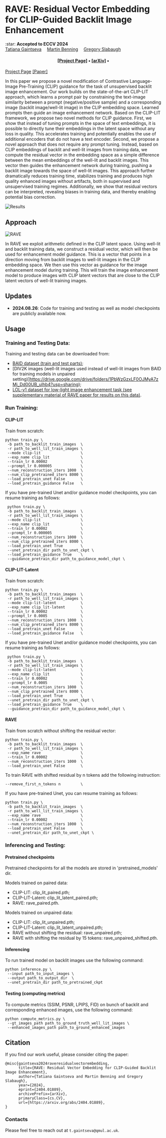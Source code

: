 # RAVE: Residual Vector Embedding for CLIP-Guided Backlit Image Enhancement

<div>
    :star: <strong>Accepted to ECCV 2024</strong>
</div>

<div>
    <a href='https://atmyre.github.io' target='_blank'>Tatiana Gaintseva</a>&emsp;
    <a href='https://profiles.ucl.ac.uk/95169-martin-benning' target='_blank'>Martin Benning</a>&emsp;
    <a href='https://www.qmul.ac.uk/eecs/people/profiles/slabaughgreg.html' target='_blank'>Gregory Slabaugh</a>
</div>

<div>
    <h4 align="center">
        <a href="" target='_blank'>[Project Page]</a> •
        <a href="https://arxiv.org/abs/2404.01889" target='_blank'>[arXiv]</a> •
    </h4>
</div>

[Project Page]() [[Paper]](https://arxiv.org/abs/2404.01889) 

In this paper we propose a novel modification of Contrastive Language-Image Pre-Training (CLIP) guidance for the task of unsupervised backlit image enhancement. Our work builds on the state-of-the-art CLIP-LIT approach, which learns a prompt pair by constraining the text-image similarity between a prompt (negative/positive sample) and a corresponding image (backlit image/well-lit image) in the CLIP embedding space. Learned prompts then guide an image enhancement network. Based on the CLIP-LIT framework, we propose two novel methods for CLIP guidance. First, we show that instead of tuning prompts in the space of text embeddings, it is possible to directly tune their embeddings in the latent space without any loss in quality. This accelerates training and potentially enables the use of additional encoders that do not have a text encoder. Second, we propose a novel approach that does not require any prompt tuning. Instead, based on CLIP embeddings of backlit and well-lit images from training data, we compute the residual vector in the embedding space as a simple difference between the mean embeddings of the well-lit and backlit images. This vector then guides the enhancement network during training, pushing a backlit image towards the space of well-lit images. This approach further dramatically reduces training time, stabilizes training and produces high quality enhanced images without artifacts, both in supervised and unsupervised training regimes. Additionally, we show that residual vectors can be interpreted, revealing biases in training data, and thereby enabling potential bias correction. 

![Results](assets/results.png)


## Approach

![RAVE](assets/rave.png)

In RAVE we exploit arithmetic defined in the CLIP latent space. Using well-lit and backlit training data, we construct a residual vector, which will then be used for enhancement model guidance. This is a vector that points in a direction moving from backlit images to well-lit images in the CLIP embedding space. We then use this vector as guidance for the image enhancement model during training. This will train the image enhancement model to produce images with CLIP latent vectors that are close to the CLIP latent vectors of well-lit training images. 

## Updates
- **2024.08.26**: Code for training and testing as well as model checkpoints are publicly available now.


## Usage

### Training and Testing Data:
Training and testing data can be downloaded from:
- [BAID dataset (train and test parts)](https://drive.google.com/drive/folders/14_OvT17bfoN-JEH0GTFD6bnKzjKmag_l?usp=sharing);
- [DIV2K images (well-lit images used instead of well-lit images from BAID for training models in unpaired setting)]https://drive.google.com/drive/folders/1PbWzGzxLF0OJMyA7zMj_Dd00UB_ulhb4?usp=sharing);
- [LOL-v1 dataset for low-light image enhancement task (see supplementary material of RAVE paper for results on this data)](https://drive.google.com/drive/folders/1ewmaFEVjKmzS8fLisSA7q_t1RbBdz6He?usp=sharing).


### Run Training:

#### CLIP-LIT

Train from scratch:

```
python train.py \
 -b path_to_backlit_train_images  \
 -r path_to_well_lit_train_images \
 --mode clip-lit                  \
 --exp_name clip_lit              \
 --train_lr 0.00002               \
 --prompt_lr 0.000005             \
 --num_reconstruction_iters 1000  \
 --num_clip_pretrained_iters 8000 \
 --load_pretrain_unet False       \
 --load_pretrain_guidance False   \
 ```

If you have pre-trained Unet and/or guidance model checkpoints, you can resume training as follows:

```
 python train.py \
 -b path_to_backlit_train_images  \
 -r path_to_well_lit_train_images \
 --mode clip-lit                  \
 --exp_name clip_lit              \
 --train_lr 0.00002               \
 --prompt_lr 0.000005             \
 --num_reconstruction_iters 1000  \
 --num_clip_pretrained_iters 8000 \
 --load_pretrain_unet True        \
 --unet_pretrain_dir path_to_unet_ckpt \
 --load_pretrain_guidance True    \
 --guidance_pretrain_dir path_to_guidance_model_ckpt \
 ```

 #### CLIP-LIT-Latent

Train from scratch:

```
python train.py \
 -b path_to_backlit_train_images  \
 -r path_to_well_lit_train_images \
 --mode clip-lit-latent           \
 --exp_name clip_lit-latent       \
 --train_lr 0.00002               \
 --prompt_lr 0.0005               \
 --num_reconstruction_iters 1000  \
 --num_clip_pretrained_iters 8000 \
 --load_pretrain_unet False       \
 --load_pretrain_guidance False   \
 ```

If you have pre-trained Unet and/or guidance model checkpoints, you can resume training as follows:

```
 python train.py \
 -b path_to_backlit_train_images  \
 -r path_to_well_lit_train_images \
 --mode clip-lit-latent           \
 --exp_name clip_lit              \
 --train_lr 0.00002               \
 --prompt_lr 0.0005               \
 --num_reconstruction_iters 1000  \
 --num_clip_pretrained_iters 8000 \
 --load_pretrain_unet True        \
 --unet_pretrain_dir path_to_unet_ckpt \
 --load_pretrain_guidance True    \
 --guidance_pretrain_dir path_to_guidance_model_ckpt \
 ```


 #### RAVE

Train from scratch without shifting the residual vector:

```
python train.py \
 -b path_to_backlit_train_images  \
 -r path_to_well_lit_train_images \
 --exp_name rave                  \
 --train_lr 0.00002               \
 --num_reconstruction_iters 1000  \
 --load_pretrain_unet False       \
 ```

To train RAVE with shifted residual by n tokens add the following instruction:
 ```
 --remove_first_n_tokens n         \
 ```


If you have pre-trained Unet, you can resume training as follows:

```
python train.py \
 -b path_to_backlit_train_images  \
 -r path_to_well_lit_train_images \
 --exp_name rave                  \
 --train_lr 0.00002               \
 --num_reconstruction_iters 1000  \
 --load_pretrain_unet False       \
 --unet_pretrain_dir path_to_unet_ckpt \
 ```


### Inferencing and Testing:

#### Pretrained checkpoints

Pretrained checkpoints for all the models are stored in 'pretrained_models' dir.

Models trained on paired data:
- CLIP-LIT: clip_lit_paired.pth;
- CLIP-LIT-Latent: clip_lit_latent_paired.pth;
- RAVE: rave_paired.pth.

Models trained on unpaired data:
- CLIP-LIT: clip_lit_unpaired.pth;
- CLIP-LIT-Latent: clip_lit_latent_unpaired.pth;
- RAVE without shifting the residual: rave_unpaired.pth;
- RAVE with shifting the residual by 15 tokens: rave_unpaired_shifted.pth.

#### Inferencing
To run trained model on backlit images use the following command:

```
python inference.py \
 --input path_to_input_images \
 --output path_to_output_dir  \
 --unet_pretrain_dir path_to_pretrained_ckpt
```

#### Testing (computing metrics)

To compute metrics (SSIM, PSNR, LPIPS, FID) on bunch of backlit and corresponding enhanced images, use the following command:

```
python compute_metrics.py \
 --gt_images_path path_to_ground_truth_well_lit_images \
 --enhanced_images_path path_to_ground_enhanced_images  
```

## Citation
If you find our work useful, please consider citing the paper:
```
@misc{gaintseva2024raveresidualvectorembedding,
      title={RAVE: Residual Vector Embedding for CLIP-Guided Backlit Image Enhancement}, 
      author={Tatiana Gaintseva and Martin Benning and Gregory Slabaugh},
      year={2024},
      eprint={2404.01889},
      archivePrefix={arXiv},
      primaryClass={cs.CV},
      url={https://arxiv.org/abs/2404.01889}, 
}
```

### Contacts
Please feel free to reach out at `t.gaintseva@qmul.ac.uk`. 